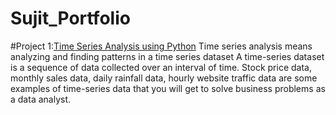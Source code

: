 # Sujit_Portfolio

#Project 1:[Time Series Analysis using Python](https://github.com/Sutegh/python-programs-for-Machine-learning/tree/main)
       Time series analysis means analyzing and finding patterns in a time series dataset
       A time-series dataset is a sequence of data collected over an interval of time.
       Stock price data, monthly sales data, daily rainfall data, hourly website traffic data are some examples of time-series data that you will get to solve business problems as a data 
       analyst.
